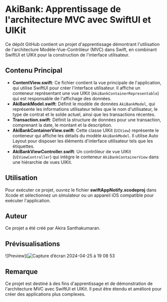 # AkiBank: Apprentissage de l'architecture MVC avec SwiftUI et UIKit

Ce dépôt GitHub contient un projet d'apprentissage démontrant l'utilisation de l'architecture Modèle-Vue-Contrôleur (MVC) dans Swift, en combinant SwiftUI et UIKit pour la construction de l'interface utilisateur.

## Contenu Principal

- **ContentView.swift**: Ce fichier contient la vue principale de l'application, qui utilise SwiftUI pour créer l'interface utilisateur. Il affiche un conteneur représentant une vue UIKit (`AkiBankContainerRepresentable`) qui est responsable de l'affichage des données.
- **AkiBankModel.swift**: Définit le modèle de données `AkiBankModel`, qui représente les informations utilisateur telles que le nom d'utilisateur, le type de contrat et le solde actuel, ainsi que les transactions récentes.
- **Transaction.swift**: Définit la structure de données pour une transaction, comprenant la date, le montant et la description.
- **AkiBankContainerView.swift**: Cette classe UIKit (`UIView`) représente le conteneur qui affiche les détails du modèle `AkiBankModel`. Il utilise Auto Layout pour disposer les éléments d'interface utilisateur tels que les étiquettes.
- **AkiBankViewController.swift**: Un contrôleur de vue UIKit (`UIViewController`) qui intègre le conteneur `AkiBankContainerView` dans une hiérarchie de vues UIKit.

## Utilisation

Pour exécuter ce projet, ouvrez le fichier **swiftAppNotify.xcodeproj** dans Xcode et sélectionnez un simulateur ou un appareil iOS compatible pour exécuter l'application.

## Auteur

Ce projet a été créé par Akira Santhakumaran.

## Prévisualisations

![Preview](![Capture d’écran 2024-04-25 à 19 08 53](https://github.com/Akira98000/swift.mvcArchLearning/assets/75495075/31b9e20c-e3ae-42b3-b854-7c495f01597d)

## Remarque

Ce projet est destiné à des fins d'apprentissage et de démonstration de l'architecture MVC avec SwiftUI et UIKit. Il peut être étendu et amélioré pour créer des applications plus complexes.
